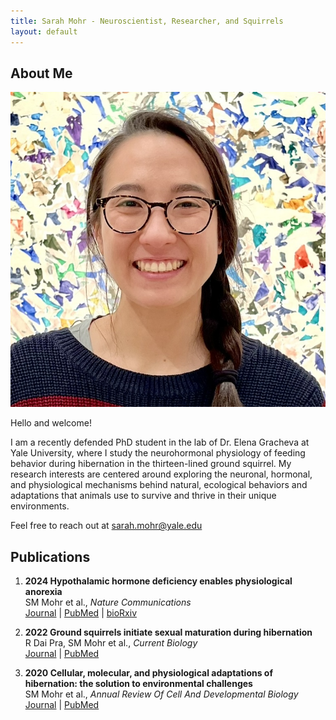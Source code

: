 ```yaml
---
title: Sarah Mohr - Neuroscientist, Researcher, and Squirrels
layout: default
---
```


## About Me

<img class="profile-picture" src="headshot.jpeg">

Hello and welcome!  

I am a recently defended PhD student in the lab of Dr. Elena Gracheva at Yale University, where I study the neurohormonal physiology of feeding behavior during hibernation in the thirteen-lined ground squirrel. My research interests are centered around exploring the neuronal, hormonal, and physiological mechanisms behind natural, ecological behaviors and adaptations that animals use to survive and thrive in their unique environments.  

Feel free to reach out at [sarah.mohr@yale.edu](mailto:sarah.mohr@yale.edu)

<!-- ---

## Research Interest

I am deeply fascinated by the study of squirrel hibernation, an interest driven by its implications for understanding mammalian hibernation and metabolic adaptations. My enthusiasm extends to examining the biological and environmental factors that influence hibernation cycles and survival strategies in the thirteen-lined ground squirrel. 

This research not only sheds light on the resilience and evolutionary adaptations of squirrels but also provides broader insights into ecological balance and potential applications in human medical science. -->

<!-- > "Be like a squirrel—--make preparations for the winter." -->

<!-- <img src="/squirrel.png" alt="squirrel" style="width: 150px; height: 150px"> -->

## Publications

1. **2024 Hypothalamic hormone deficiency enables physiological anorexia**  
	SM Mohr et al., *Nature Communications*  
	[Journal](https://www.nature.com/articles/s41467-024-49996-2) \| [PubMed](https://pubmed.ncbi.nlm.nih.gov/38987241/) \| [bioRxiv](https://www.biorxiv.org/content/10.1101/2023.03.15.532843v2)

1.  **2022 Ground squirrels initiate sexual maturation during hibernation**  
	R Dai Pra, SM Mohr et al., *Current Biology*  
	[Journal](https://www.cell.com/current-biology/fulltext/S0960-9822(22)00254-8) \| [PubMed](https://pubmed.ncbi.nlm.nih.gov/35245461)

1.  **2020 Cellular, molecular, and physiological adaptations of hibernation: the solution to environmental challenges**  
	SM Mohr et al., *Annual Review Of Cell And Developmental Biology*  
	[Journal](https://www.annualreviews.org/content/journals/10.1146/annurev-cellbio-012820-095945) \| [PubMed](https://pubmed.ncbi.nlm.nih.gov/32897760/)